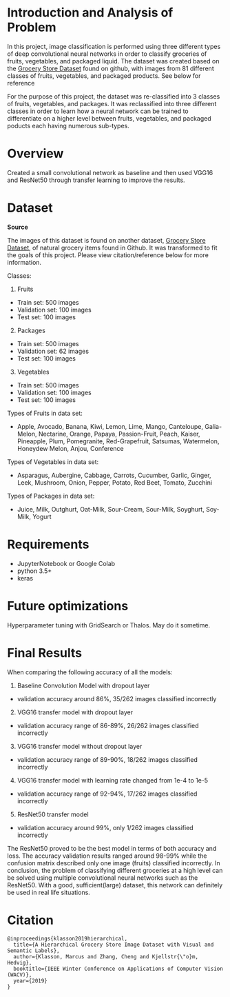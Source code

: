 # Introduction and Analysis of Problem

In this project, image classification is performed using three different types of deep convolutional neural networks in order to classify groceries of fruits, vegetables, and packaged liquid. The dataset was created based on the [Grocery Store Dataset](https://github.com/marcusklasson/GroceryStoreDataset) found on github, with images from 81 different classes of fruits, vegetables, and packaged products. See below for reference

For the purpose of this project, the dataset was re-classified into 3 classes of fruits, vegetables, and packages. It was reclassified into three different classes in order to learn how a neural network can be trained to differentiate on a higher level between fruits, vegetables, and packaged poducts each having numerous sub-types.

# Overview

Created a small convolutional network as baseline and then used VGG16 and ResNet50 through transfer learning to improve the results.

# Dataset

**Source**

The images of this dataset is found on another dataset, [Grocery Store Dataset](https://github.com/marcusklasson/GroceryStoreDataset), of natural grocery items found in Github. It was transformed to fit the goals of this project. Please view citation/reference below for more information.

Classes: 


1.   Fruits
 - Train set: 500 images
 - Validation set: 100 images
 - Test set: 100 images

2.   Packages
 - Train set: 500 images
 - Validation set: 62 images
 - Test set: 100 images

3.   Vegetables
 - Train set: 500 images
 - Validation set: 100 images
 - Test set: 100 images

Types of Fruits in data set: 

 - Apple, Avocado, Banana, Kiwi, Lemon, Lime, Mango, Canteloupe, Galia-Melon, Nectarine, Orange, Papaya, Passion-Fruit, Peach, Kaiser, Pineapple, Plum, Pomegranite, Red-Grapefruit, Satsumas, Watermelon, Honeydew Melon, Anjou, Conference


Types of Vegetables in data set:
 - Asparagus, Aubergine, Cabbage, Carrots, Cucumber, Garlic, Ginger, Leek, Mushroom, Onion, Pepper, Potato, Red Beet, Tomato, Zucchini
 
Types of Packages in data set:
- Juice, Milk, Outghurt, Oat-Milk, Sour-Cream, Sour-Milk, Soyghurt, Soy-Milk, Yogurt

# Requirements
- JupyterNotebook or Google Colab
- python 3.5+
- keras


# Future optimizations

Hyperparameter tuning with GridSearch or Thalos. May do it sometime.

# Final Results

When comparing the following accuracy of all the models:

1.   Baseline Convolution Model with dropout layer
 - validation accuracy around 86%, 35/262 images classified incorrectly
2.   VGG16 transfer model with dropout layer
 - validation accuracy range of 86-89%, 26/262 images classified incorrectly
3.   VGG16 transfer model without dropout layer
 - validation accuracy range of 89-90%, 18/262 images classified incorrectly
4.   VGG16 transfer model with learning rate changed from 1e-4 to 1e-5
 - validation accuracy range of 92-94%, 17/262 images classified incorrectly
5.   ResNet50 transfer model
 - validation accuracy around 99%, only 1/262 images classified incorrectly

The ResNet50 proved to be the best model in terms of both accuracy and loss. The accuracy validation results ranged around 98-99% while the confusion matrix described only one image (fruits) classified incorrectly. In conclusion, the problem of classifying different groceries at a high level can be solved using multiple convolutional neural networks such as the ResNet50. With a good, sufficient(large) dataset, this network can definitely be used in real life situations.

# Citation
```
@inproceedings{klasson2019hierarchical,
  title={A Hierarchical Grocery Store Image Dataset with Visual and Semantic Labels},
  author={Klasson, Marcus and Zhang, Cheng and Kjellstr{\"o}m, Hedvig},
  booktitle={IEEE Winter Conference on Applications of Computer Vision (WACV)},
  year={2019}
}
```
